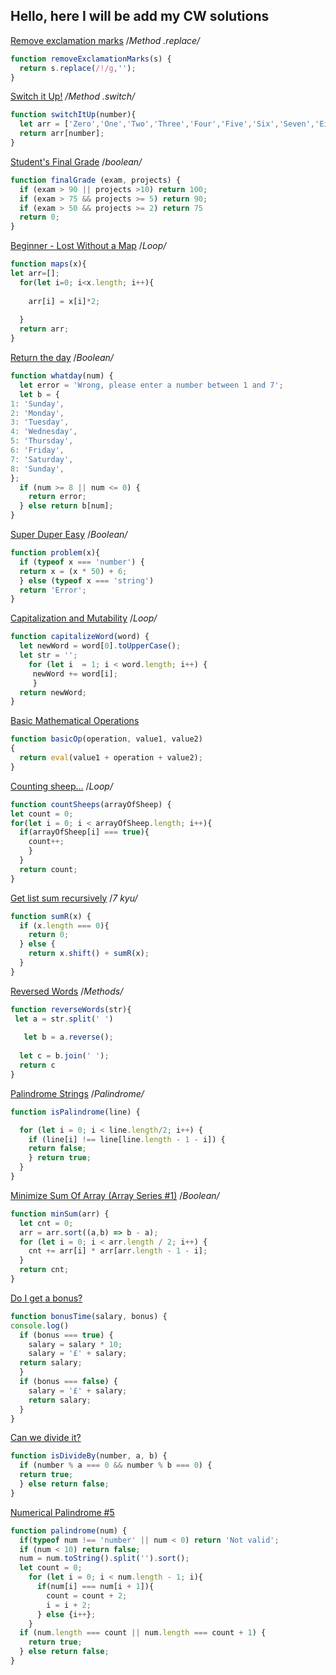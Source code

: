 ## Hello, here I will be add my CW solutions 

[Remove exclamation marks](https://www.codewars.com/kata/remove-exclamation-marks/train/javascript) /*Method .replace/*
```javascript
function removeExclamationMarks(s) {
  return s.replace(/!/g,'');
}
```

[Switch it Up!](https://www.codewars.com/kata/5808dcb8f0ed42ae34000031) */Method .switch/*

```javascript
function switchItUp(number){
  let arr = ['Zero','One','Two','Three','Four','Five','Six','Seven','Eight','Nine'];
  return arr[number];
}
```

[Student's Final Grade](https://www.codewars.com/kata/5ad0d8356165e63c140014d4) /*boolean/*

```javascript
function finalGrade (exam, projects) {
  if (exam > 90 || projects >10) return 100;
  if (exam > 75 && projects >= 5) return 90;
  if (exam > 50 && projects >= 2) return 75
  return 0;  
}
```

[Beginner - Lost Without a Map](https://www.codewars.com/kata/57f781872e3d8ca2a000007e) /*Loop/*

```javascript
function maps(x){
let arr=[];
  for(let i=0; i<x.length; i++){
    
    arr[i] = x[i]*2;
    
  }
  return arr;
}
```

[Return the day](https://www.codewars.com/kata/return-the-day/javascript) /*Boolean/*

```javascript
function whatday(num) { 
  let error = 'Wrong, please enter a number between 1 and 7';
  let b = {
1: 'Sunday',
2: 'Monday',
3: 'Tuesday',
4: 'Wednesday',
5: 'Thursday',
6: 'Friday',
7: 'Saturday',
8: 'Sunday',
};
  if (num >= 8 || num <= 0) {
    return error;
  } else return b[num];
}
```

[Super Duper Easy](https://www.codewars.com/kata/55a5bfaa756cfede78000026) /*Boolean/*

```javascript
function problem(x){
  if (typeof x === 'number') {
  return x = (x * 50) + 6;
  } else (typeof x === 'string') 
  return 'Error';
}
```

[Capitalization and Mutability](https://www.codewars.com/kata/595970246c9b8fa0a8000086) /*Loop/*

```javascript
function capitalizeWord(word) {
  let newWord = word[0].toUpperCase();
  let str = '';
    for (let i  = 1; i < word.length; i++) {
     newWord += word[i];
     }
  return newWord;
}
```

[Basic Mathematical Operations](https://www.codewars.com/kata/57356c55867b9b7a60000bd7)

```javascript
function basicOp(operation, value1, value2)
{
  return eval(value1 + operation + value2);
}
```

[Counting sheep...](https://www.codewars.com/kata/54edbc7200b811e956000556) /*Loop/*

```javascript
function countSheeps(arrayOfSheep) {
let count = 0;
for(let i = 0; i < arrayOfSheep.length; i++){
  if(arrayOfSheep[i] === true){
    count++;
    }
  }
  return count;
}
```

[Get list sum recursively](https://www.codewars.com/kata/57a84137cf1fa5f9f80000d6) /*7 kyu/*

```javascript
function sumR(x) {
  if (x.length === 0){
    return 0;
  } else {
    return x.shift() + sumR(x);
  }
}
```
[Reversed Words](https://www.codewars.com/kata/reversed-words/javascript) /*Methods/*

```javascript
function reverseWords(str){
 let a = str.split(' ')
 
   let b = a.reverse();
 
  let c = b.join(' ');
  return c
}
```

[Palindrome Strings](https://www.codewars.com/kata/palindrome-strings/train/javascript) /*Palindrome/*

```javascript
function isPalindrome(line) {

  for (let i = 0; i < line.length/2; i++) {
    if (line[i] !== line[line.length - 1 - i]) {
    return false;
    } return true;
  }
}
```

[Minimize Sum Of Array (Array Series #1)](https://www.codewars.com/kata/5a523566b3bfa84c2e00010b/solutions/javascript/me/best_practice) /*Boolean/*

```javascript
function minSum(arr) {
  let cnt = 0;
  arr = arr.sort((a,b) => b - a);
  for (let i = 0; i < arr.length / 2; i++) {
    cnt += arr[i] * arr[arr.length - 1 - i];
  }
  return cnt;
}
```

[Do I get a bonus?](https://www.codewars.com/kata/56f6ad906b88de513f000d96/solutions/javascript)

```javascript
function bonusTime(salary, bonus) {
console.log()
  if (bonus === true) {
    salary = salary * 10;
    salary = '£' + salary;
  return salary;
  } 
  if (bonus === false) {
    salary = '£' + salary;
    return salary;
  }
}
```

[Can we divide it?](https://www.codewars.com/kata/5a2b703dc5e2845c0900005a)

```javascript
function isDivideBy(number, a, b) {
  if (number % a === 0 && number % b === 0) {
  return true;
  } else return false;
}
```

[Numerical Palindrome #5](https://www.codewars.com/kata/58e26b5d92d04c7a4f00020a)

```javascript
function palindrome(num) { 
  if(typeof num !== 'number' || num < 0) return 'Not valid';
  if (num < 10) return false;
  num = num.toString().split('').sort();
  let count = 0;
    for (let i = 0; i < num.length - 1; i){
      if(num[i] === num[i + 1]){
        count = count + 2;
        i = i + 2;
      } else {i++};
    }
  if (num.length === count || num.length === count + 1) {
    return true;
  } else return false;
}
```